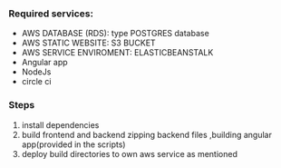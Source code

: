 ### Required services:
* AWS DATABASE (RDS): type POSTGRES database  
* AWS STATIC WEBSITE: S3 BUCKET
* AWS SERVICE ENVIROMENT: ELASTICBEANSTALK 
* Angular app
* NodeJs 
* circle ci
### Steps
1. install dependencies
2. build frontend and backend zipping backend files ,building angular app(provided in the scripts)
3. deploy build directories to own aws service as mentioned  